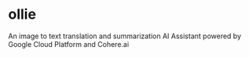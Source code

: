 # ollie
An image to text translation and summarization AI Assistant powered by Google Cloud Platform and Cohere.ai
